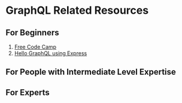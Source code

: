 # GraphQL Related Resources

## For Beginners

1. [Free Code Camp](https://www.youtube.com/watch?v=ed8SzALpx1Q)
1. [Hello GraphQL using Express](https://www.wisdomgeek.com/development/web-development/hello-graphql-using-express/)

## For People with Intermediate Level Expertise

## For Experts
